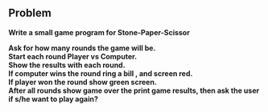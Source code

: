 ## Problem

**Write a small game program for Stone-Paper-Scissor**  

**Ask for how many rounds the game will be.**  
**Start each round Player vs Computer.**  
**Show the results with each round.**  
**If computer wins the round ring a bill , and screen red.**  
**If player won the round show green screen.**  
**After all rounds show game over the print game results, then ask the user if s/he want to play again?**  
